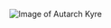 ![Image of Autarch Kyre](https://cdnb.artstation.com/p/assets/images/images/014/811/171/large/ekaterina-pushkarova-katerin-kyre.jpg)
